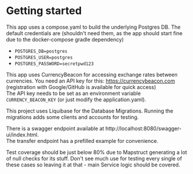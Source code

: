 # Getting started

This app uses a compose.yaml to build the underlying Postgres DB.
The default credentials are (shouldn't need them, as the app should start fine due to the docker-compose gradle dependency)
- `POSTGRES_DB=postgres`
- `POSTGRES_USER=postgres`
- `POSTGRES_PASSWORD=secretpwd123`

This app uses CurrencyBeacon for accessing exchange rates between currencies. 
You need an API key for this: https://currencybeacon.com (registration with Google/GitHub is available for quick access)
<br>
The API key needs to be set as an environment variable `CURRENCY_BEACON_KEY` (or just modify the application.yaml).

This project uses Liquibase for the Database Migrations. Running the migrations adds some clients and accounts for testing.

There is a swagger endpoint available at http://localhost:8080/swagger-ui/index.html. 
<br>
The transfer endpoint has a prefilled example for convenience.

Test coverage should be just below 80% due to Mapstruct generating a lot of null checks for its stuff.
Don't see much use for testing every single of these cases so leaving it at that - main Service logic should be covered.